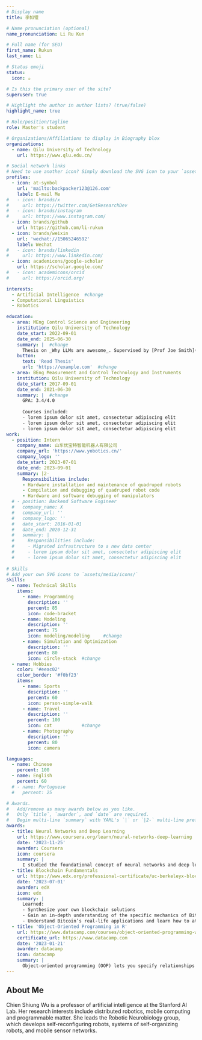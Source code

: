 ```yaml
---
# Display name
title: 李如锟

# Name pronunciation (optional)
name_pronunciation: Li Ru Kun

# Full name (for SEO)
first_name: Rukun
last_name: Li

# Status emoji
status:
  icon: ☕️

# Is this the primary user of the site?
superuser: true

# Highlight the author in author lists? (true/false)
highlight_name: true

# Role/position/tagline
role: Master's student

# Organizations/Affiliations to display in Biography blox
organizations:
  - name: Qilu University of Technology
    url: https://www.qlu.edu.cn/

# Social network links
# Need to use another icon? Simply download the SVG icon to your `assets/media/icons/` folder.
profiles:
  - icon: at-symbol
    url: 'mailto:backpacker123@126.com'
    label: E-mail Me
#   - icon: brands/x
#     url: https://twitter.com/GetResearchDev
#   - icon: brands/instagram
#     url: https://www.instagram.com/
  - icon: brands/github
    url: https://github.com/li-rukun
  - icon: brands/weixin
    url: 'wechat://15065246592'
    label: Wechat
#   - icon: brands/linkedin
#     url: https://www.linkedin.com/
  - icon: academicons/google-scholar
    url: https://scholar.google.com/
#   - icon: academicons/orcid
#     url: https://orcid.org/

interests:
  - Artificial Intelligence  #change
  - Computational Linguistics
  - Robotics

education:
  - area: MEng Control Science and Engineering
    institution: Qilu University of Technology
    date_start: 2022-09-01
    date_end: 2025-06-30
    summary: |  #change
      Thesis on _Why LLMs are awesome_. Supervised by [Prof Joe Smith](https://example.com). Presented papers at 5 IEEE conferences with the contributions being published in 2 Springer journals.
    button:
      text: 'Read Thesis'
      url: 'https://example.com'  #change
  - area: BEng Measurement and Control Technology and Instruments
    institution: Qilu University of Technology
    date_start: 2017-09-01
    date_end: 2021-06-30
    summary: |  #change
      GPA: 3.4/4.0  
      
      Courses included:
      - lorem ipsum dolor sit amet, consectetur adipiscing elit
      - lorem ipsum dolor sit amet, consectetur adipiscing elit
      - lorem ipsum dolor sit amet, consectetur adipiscing elit
work:
  - position: Intern
    company_name: 山东优宝特智能机器人有限公司
    company_url: 'https://www.yobotics.cn/'
    company_logo: ''
    date_start: 2023-07-01
    date_end: 2023-09-01
    summary: |2-
      Responsibilities include:
      - Hardware installation and maintenance of quadruped robots
      - Compilation and debugging of quadruped robot code
      - Hardware and software debugging of manipulators
  # - position: Backend Software Engineer
  #   company_name: X
  #   company_url: ''
  #   company_logo: ''
  #   date_start: 2016-01-01
  #   date_end: 2020-12-31
  #   summary: |
  #     Responsibilities include:
  #     - Migrated infrastructure to a new data center
  #     - lorem ipsum dolor sit amet, consectetur adipiscing elit
  #     - lorem ipsum dolor sit amet, consectetur adipiscing elit
  
# Skills
# Add your own SVG icons to `assets/media/icons/`
skills:
  - name: Technical Skills
    items:
      - name: Programming
        description: ''
        percent: 85
        icon: code-bracket
      - name: Modeling
        description: ''
        percent: 75
        icon: modeling/modeling     #change
      - name: Simulation and Optimization
        description: ''
        percent: 80
        icon: circle-stack  #change
  - name: Hobbies
    color: '#eeac02'
    color_border: '#f0bf23'
    items:
      - name: Sports
        description: ''
        percent: 60
        icon: person-simple-walk
      - name: Travel
        description: ''
        percent: 100
        icon: cat           #change
      - name: Photography
        description: ''
        percent: 80
        icon: camera

languages:
  - name: Chinese
    percent: 100
  - name: English
    percent: 60
  # - name: Portuguese
  #   percent: 25

# Awards.
#   Add/remove as many awards below as you like.
#   Only `title`, `awarder`, and `date` are required.
#   Begin multi-line `summary` with YAML's `|` or `|2-` multi-line prefix and indent 2 spaces below.
awards:
  - title: Neural Networks and Deep Learning
    url: https://www.coursera.org/learn/neural-networks-deep-learning
    date: '2023-11-25'
    awarder: Coursera
    icon: coursera
    summary: |
      I studied the foundational concept of neural networks and deep learning. By the end, I was familiar with the significant technological trends driving the rise of deep learning; build, train, and apply fully connected deep neural networks; implement efficient (vectorized) neural networks; identify key parameters in a neural network’s architecture; and apply deep learning to your own applications.
  - title: Blockchain Fundamentals
    url: https://www.edx.org/professional-certificate/uc-berkeleyx-blockchain-fundamentals
    date: '2023-07-01'
    awarder: edX
    icon: edx
    summary: |
      Learned:
      - Synthesize your own blockchain solutions
      - Gain an in-depth understanding of the specific mechanics of Bitcoin
      - Understand Bitcoin’s real-life applications and learn how to attack and destroy Bitcoin, Ethereum, smart contracts and Dapps, and alternatives to Bitcoin’s Proof-of-Work consensus algorithm
  - title: 'Object-Oriented Programming in R'
    url: https://www.datacamp.com/courses/object-oriented-programming-with-s3-and-r6-in-r
    certificate_url: https://www.datacamp.com
    date: '2023-01-21'
    awarder: datacamp
    icon: datacamp
    summary: |
      Object-oriented programming (OOP) lets you specify relationships between functions and the objects that they can act on, helping you manage complexity in your code. This is an intermediate level course, providing an introduction to OOP, using the S3 and R6 systems. S3 is a great day-to-day R programming tool that simplifies some of the functions that you write. R6 is especially useful for industry-specific analyses, working with web APIs, and building GUIs.
---
```


## About Me

Chien Shiung Wu is a professor of artificial intelligence at the Stanford AI Lab. Her research interests include distributed robotics, mobile computing and programmable matter. She leads the Robotic Neurobiology group, which develops self-reconfiguring robots, systems of self-organizing robots, and mobile sensor networks.
